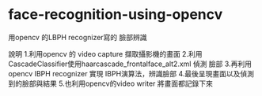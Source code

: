 # face-recognition-using-opencv
用opencv 的LBPH recognizer寫的 臉部辨識 

說明
  1.利用opencv 的 video capture 擷取攝影機的畫面
  2.利用CascadeClassifier使用haarcascade_frontalface_alt2.xml 偵測 臉部
  3.再利用 opencv IBPH recognizer 實現 IBPH演算法，辨識臉部
  4.最後呈現畫面以及偵測到的臉部與結果
  5.也利用opencv的video writer 將畫面都記錄下來
